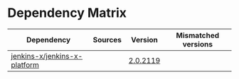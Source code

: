 # Dependency Matrix

Dependency | Sources | Version | Mismatched versions
---------- | ------- | ------- | -------------------
[jenkins-x/jenkins-x-platform](https://github.com/jenkins-x/jenkins-x-platform) |  | [2.0.2119](https://github.com/jenkins-x/jenkins-x-platform/releases/tag/v2.0.2119) | 
